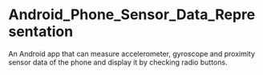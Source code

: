 # Android_Phone_Sensor_Data_Representation
An Android app that can measure accelerometer, gyroscope and proximity sensor data of the phone and display it by checking radio buttons.
